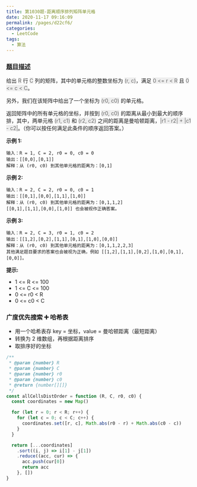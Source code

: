 ```yaml
---
title: 第1030题-距离顺序排列矩阵单元格
date: 2020-11-17 09:16:09
permalink: /pages/d22cf6/
categories:
  - LeetCode
tags:
  - 算法
---
```


### [题目描述](https://leetcode-cn.com/problems/matrix-cells-in-distance-order/)

给出 <span style="background: #eee; color: #666;">R</span> 行 <span style="background: #eee; color: #666;">C</span> 列的矩阵，其中的单元格的整数坐标为 <span style="background: #eee; color: #666;">(r, c)</span>，满足 <span style="background: #eee; color: #666;">0 <= r < R</span> 且 <span style="background: #eee; color: #666;">0 <= c < C</span>。

另外，我们在该矩阵中给出了一个坐标为 <span style="background: #eee; color: #666;">(r0, c0)</span> 的单元格。

返回矩阵中的所有单元格的坐标，并按到 <span style="background: #eee; color: #666;">(r0, c0)</span> 的距离从最小到最大的顺序排，其中，两单元格 <span style="background: #eee; color: #666;">(r1, c1)</span> 和 <span style="background: #eee; color: #666;">(r2, c2)</span> 之间的距离是曼哈顿距离，<span style="background: #eee; color: #666;">|r1 - r2| + |c1 - c2|</span>。（你可以按任何满足此条件的顺序返回答案。）

**示例 1:**

```
输入：R = 1, C = 2, r0 = 0, c0 = 0
输出：[[0,0],[0,1]]
解释：从 (r0, c0) 到其他单元格的距离为：[0,1]
```

<!-- more -->

**示例 2:**

```
输入：R = 2, C = 2, r0 = 0, c0 = 1
输出：[[0,1],[0,0],[1,1],[1,0]]
解释：从 (r0, c0) 到其他单元格的距离为：[0,1,1,2]
[[0,1],[1,1],[0,0],[1,0]] 也会被视作正确答案。
```

**示例 3:**

```
输入：R = 2, C = 3, r0 = 1, c0 = 2
输出：[[1,2],[0,2],[1,1],[0,1],[1,0],[0,0]]
解释：从 (r0, c0) 到其他单元格的距离为：[0,1,1,2,2,3]
其他满足题目要求的答案也会被视为正确，例如 [[1,2],[1,1],[0,2],[1,0],[0,1],[0,0]]。
```

**提示:**

- 1 <= R <= 100
- 1 <= C <= 100
- 0 <= r0 < R
- 0 <= c0 < C

### 广度优先搜索 ➕ 哈希表

- 用一个哈希表存 key = 坐标，value = 曼哈顿距离（最短距离）
- 转换为 2 维数组，再根据距离排序
- 取排序好的坐标

```JavaScript
/**
 * @param {number} R
 * @param {number} C
 * @param {number} r0
 * @param {number} c0
 * @return {number[][]}
 */
const allCellsDistOrder = function (R, C, r0, c0) {
  const coordinates = new Map()

  for (let r = 0; r < R; r++) {
    for (let c = 0; c < C; c++) {
      coordinates.set([r, c], Math.abs(r0 - r) + Math.abs(c0 - c))
    }
  }

  return [...coordinates]
    .sort((i, j) => i[1] - j[1])
    .reduce((acc, cur) => {
      acc.push(cur[0])
      return acc
    }, [])
}
```
